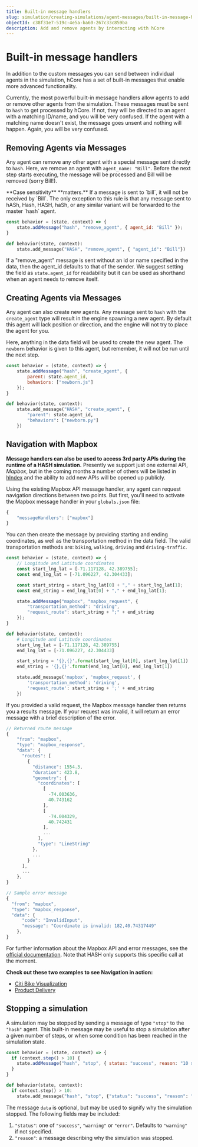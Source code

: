 ```yaml
---
title: Built-in message handlers
slug: simulation/creating-simulations/agent-messages/built-in-message-handlers
objectId: c38f31e7-519c-4e5a-ba60-267c33c859ba
description: Add and remove agents by interacting with hCore
---
```


# Built-in message handlers

In addition to the custom messages you can send between individual agents in the simulation, hCore has a set of built-in messages that enable more advanced functionality.

Currently, the most powerful built-in message handlers allow agents to add or remove other agents from the simulation. These messages must be sent to `hash` to get processed by hCore. If not, they will be directed to an agent with a matching ID/name, and you will be very confused. If the agent with a matching name doesn't exist, the message goes unsent and nothing will happen. Again, you will be very confused.

## Removing Agents via Messages

Any agent can remove any other agent with a special message sent directly to `hash`. Here, we remove an agent with `agent_name: "Bill"`. Before the next step starts executing, the message will be processed and Bill will be removed \(sorry Bill!\).

<Hint style="warning">
**Case sensitivity** **matters.** If a message is sent to `bill`, it will not be received by `Bill`. The only exception to this rule is that any message sent to hASh, Hash, HASH, haSh, or any similar variant will be forwarded to the master `hash` agent.
</Hint>

<Tabs>
<Tab title="JavaScript" >


```javascript
const behavior = (state, context) => {
    state.addMessage("hash", "remove_agent", { agent_id: "Bill" });
}
```
</Tab>

<Tab title="Python" >


```python
def behavior(state, context):
    state.add_message("HASH", "remove_agent", { "agent_id": "Bill"})
```
</Tab>
</Tabs>

If a "remove_agent" message is sent without an id or name specified in the data, then the agent_id defaults to that of the sender. We suggest setting the field as `state.agent_id` for readability but it can be used as shorthand when an agent needs to remove itself.

## Creating Agents via Messages

Any agent can also create new agents. Any message sent to `hash` with the `create_agent` type will result in the engine spawning a new agent. By default this agent will lack position or direction, and the engine will not try to place the agent for you.

Here, anything in the data field will be used to create the new agent. The `newborn` behavior is given to this agent, but remember, it will not be run until the next step.

<Tabs>
<Tab title="JavaScript" >


```javascript
const behavior = (state, context) => {
    state.addMessage("hash", "create_agent", {
        parent: state.agent_id,
        behaviors: ["newborn.js"]
    });
}
```
</Tab>

<Tab title="Python" >


```python
def behavior(state, context):
    state.add_message("HASH", "create_agent", {
        "parent": state.agent_id,
        "behaviors": ["newborn.py"]
    })
```
</Tab>
</Tabs>

## Navigation with Mapbox

**Message handlers can also be used to access 3rd party APIs during the runtime of a HASH simulation.** Presently we support just one external API, _Mapbox_, but in the coming months a number of others will be listed in [hIndex](/index) and the ability to add new APIs will be opened up publicly.

Using the existing Mapbox API message handler, any agent can request navigation directions between two points. But first, you'll need to activate the Mapbox message handler in your `globals.json` file:

```javascript
{
    "messageHandlers": ["mapbox"]
}
```

You can then create the message by providing starting and ending coordinates, as well as the transportation method in the data field. The valid transportation methods are: `biking`, `walking`, `driving` and `driving-traffic`.

<Tabs>
<Tab title="JavaScript" >


```javascript
const behavior = (state, context) => {
    // Longitude and Latitude coordinates
    const start_lng_lat = [-71.117128, 42.389755];
    const end_lng_lat = [-71.096227, 42.304433];

    const start_string = start_lng_lat[0] + "," + start_lng_lat[1];
    const end_string = end_lng_lat[0] + "," + end_lng_lat[1];

    state.addMessage("mapbox", "mapbox_request", {
        "transportation_method": "driving",
        "request_route": start_string + ";" + end_string
    });
}
```
</Tab>

<Tab title="Python" >


```python
def behavior(state, context):
    # Longitude and Latitude coordinates
    start_lng_lat = [-71.117128, 42.389755]
    end_lng_lat = [-71.096227, 42.304433]

    start_string = '{},{}'.format(start_lng_lat[0], start_lng_lat[1])
    end_string = '{},{}'.format(end_lng_lat[0], end_lng_lat[1])

    state.add_message('mapbox', 'mapbox_request', {
        'transportation_method': 'driving',
        'request_route': start_string + ';' + end_string
    })
```
</Tab>
</Tabs>

If you provided a valid request, the Mapbox message handler then returns you a results message. If your request was invalid, it will return an error message with a brief description of the error.

```javascript
// Returned route message
{
    "from": "mapbox",
    "type": "mapbox_response",
    "data": {
      "routes": [
        {
          "distance": 1554.3,
          "duration": 423.8,
          "geometry": {
            "coordinates": [
              [
                -74.003636,
                40.743162
              ],
              [
                -74.004329,
                40.742431
              ],
              ...
            ],
            "type": "LineString"
          },
          ...
        }
      ],
      ...
    },
}

// Sample error message
{
  "from": "mapbox",
  "type": "mapbox_response",
  "data": {
      "code": "InvalidInput",
      "message": "Coordinate is invalid: 182,40.74317449"
    },
}
```

For further information about the Mapbox API and error messages, see the [official documentation](https://docs.mapbox.com/api/navigation/#directions). Note that HASH only supports this specific call at the moment.

**Check out these two examples to see Navigation in action:**

* [Citi Bike Visualization](/@hash/citi-bike-visualization)
* [Product Delivery](/@hash/product-delivery)

## Stopping a simulation

A simulation may be stopped by sending a message of type `"stop"` to the
`"hash"` agent. This built-in message may be useful to stop a simulation
after a given number of steps, or when some condition has been reached
in the simulation state.

<Tabs>

<Tab title="JavaScript">

```javascript
const behavior = (state, context) => {
  if (context.step() > 10) {
    state.addMessage("hash", "stop", { status: "success", reason: "10 steps" });
  }
}
```

</Tab>

<Tab title="Python">

```python
def behavior(state, context):
  if context.step() > 10:
    state.add_message("hash", "stop", {"status": "success", "reason": "10 steps"})
```

</Tab>

</Tabs>

The message `data` is optional, but may be used to signify why the simulation
stopped. The following fields may be included:

  1. `"status"`: one of `"success"`, `"warning"` or `"error"`. Defaults to `"warning"` if not specified.
  2. `"reason"`: a message describing why the simulation was stopped.
